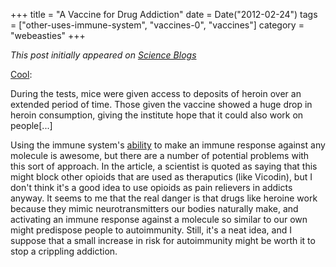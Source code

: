 +++
title = "A Vaccine for Drug Addiction"
date = Date("2012-02-24")
tags = ["other-uses-immune-system", "vaccines-0", "vaccines"]
category = "webeasties"
+++

_This post initially appeared on [Science Blogs](http://scienceblogs.com/webeasties)_

[Cool](http://www.guardian.co.uk/world/2012/feb/24/mexican-scientists-test-heroin-vaccine):

During the tests, mice were given access to deposits of heroin over an extended period of time. Those given the vaccine showed a huge drop in heroin consumption, giving the institute hope that it could also work on people[...]

Using the immune system's [ability](http://scienceblogs.com/webeasties/2011/08/the_god_of_b-cells.php) to make an immune response against any molecule is awesome, but there are a number of potential problems with this sort of approach. In the article, a scientist is quoted as saying that this might block other opioids that are used as theraputics (like Vicodin), but I don't think it's a good idea to use opioids as pain relievers in addicts anyway. It seems to me that the real danger is that drugs like heroine work because they mimic neurotransmitters our bodies naturally make, and activating an immune response against a molecule so similar to our own might predispose people to autoimmunity. Still, it's a neat idea, and I suppose that a small increase in risk for autoimmunity might be worth it to stop a crippling addiction.

      
  

